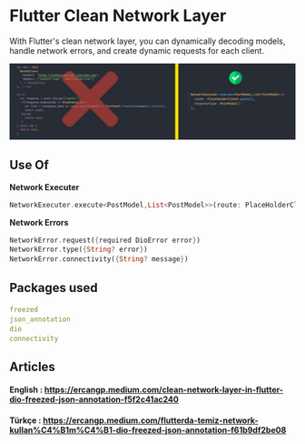 # Flutter Clean Network Layer

With Flutter's clean network layer, you can dynamically decoding models, handle network errors, and create dynamic requests for each client.


![](assets/compare.jpeg)

## Use Of

**Network Executer**

```dart
NetworkExecuter.execute<PostModel,List<PostModel>>(route: PlaceHolderClient.posts(), responseType: PostModel());
```

**Network Errors**

```dart
NetworkError.request({required DioError error})
NetworkError.type({String? error})
NetworkError.connectivity({String? message})
```

## Packages used
```yaml
freezed
json_annotation
dio
connectivity
```

## Articles
#### English : https://ercangp.medium.com/clean-network-layer-in-flutter-dio-freezed-json-annotation-f5f2c41ac240
#### Türkçe : https://ercangp.medium.com/flutterda-temiz-network-kullan%C4%B1m%C4%B1-dio-freezed-json-annotation-f61b9df2be08



